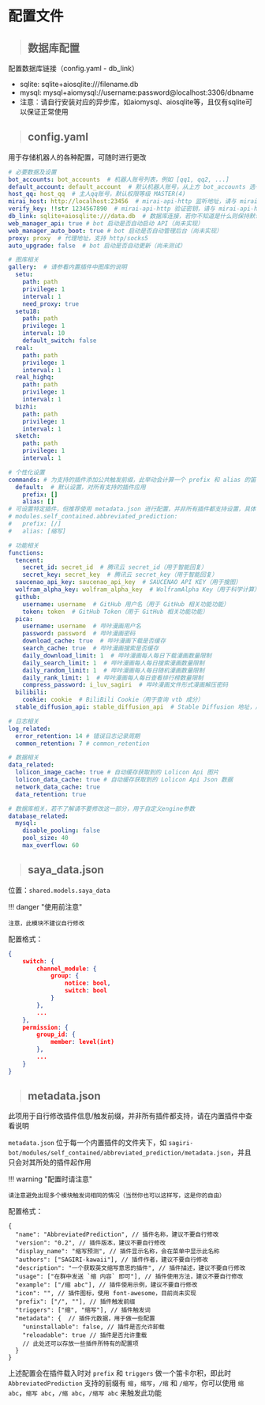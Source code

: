 # 配置文件

> ## 数据库配置

配置数据库链接（config.yaml - db_link）

- sqlite: sqlite+aiosqlite:///filename.db
- mysql: mysql+aiomysql://username:password@localhost:3306/dbname
- 注意：请自行安装对应的异步库，如aiomysql、aiosqlite等，且仅有sqlite可以保证正常使用

> ## config.yaml

用于存储机器人的各种配置，可随时进行更改

```yaml
# 必要数据及设置
bot_accounts: bot_accounts  # 机器人账号列表，例如 [qq1, qq2, ...]
default_account: default_account  # 默认机器人账号，从上方 bot_accounts 选一个即可
host_qq: host_qq  # 主人qq账号，默认权限等级 MASTER(4)
mirai_host: http://localhost:23456  # mirai-api-http 监听地址，请与 mirai-api-http 配置一致
verify_key: !!str 1234567890  # mirai-api-http 验证密钥，请与 mirai-api-http 配置一致
db_link: sqlite+aiosqlite:///data.db  # 数据库连接，若你不知道是什么则保持默认即可
web_manager_api: true # bot 启动是否自动启动 API（尚未实现）
web_manager_auto_boot: true # bot 启动是否自动管理后台（尚未实现）
proxy: proxy  # 代理地址，支持 http/socks5
auto_upgrade: false  # bot 启动是否自动更新（尚未测试）

# 图库相关
gallery:  # 请参看内置插件中图库的说明
  setu:
    path: path
    privilege: 1
    interval: 1
    need_proxy: true
  setu18:
    path: path
    privilege: 1
    interval: 10
    default_switch: false
  real:
    path: path
    privilege: 1
    interval: 1
  real_highq:
    path: path
    privilege: 1
    interval: 1
  bizhi:
    path: path
    privilege: 1
    interval: 1
  sketch:
    path: path
    privilege: 1
    interval: 1

# 个性化设置
commands: # 为支持的插件添加公共触发前缀，此举动会计算一个 prefix 和 alias 的笛卡尔积，并将其写入对应插件的 Twilight 中，具体请看
  default:  # 默认设置，对所有支持的插件应用
    prefix: []
    alias: []
# 可设置特定插件，但推荐使用 metadata.json 进行配置，并非所有插件都支持设置，具体请参看插件说明。例子如下
# modules.self_contained.abbreviated_prediction:
#   prefix: [/]
#   alias: [缩写]

# 功能相关
functions:
  tencent:
    secret_id: secret_id  # 腾讯云 secret_id（用于智能回复）
    secret_key: secret_key  # 腾讯云 secret_key（用于智能回复）
  saucenao_api_key: saucenao_api_key  # SAUCENAO API KEY（用于搜图）
  wolfram_alpha_key: wolfram_alpha_key  # WolframAlpha Key（用于科学计算）
  github:
    username: username  # GitHub 用户名（用于 GitHub 相关功能功能）
    token: token  # GitHub Token（用于 GitHub 相关功能功能）
  pica:
    username: username  # 哔咔漫画用户名
    password: password  # 哔咔漫画密码
    download_cache: true  # 哔咔漫画下载是否缓存
    search_cache: true  # 哔咔漫画搜索是否缓存
    daily_download_limit: 1  # 哔咔漫画每人每日下载漫画数量限制
    daily_search_limit: 1  # 哔咔漫画每人每日搜索漫画数量限制
    daily_random_limit: 1  # 哔咔漫画每人每日随机漫画数量限制
    daily_rank_limit: 1  # 哔咔漫画每人每日查看排行榜数量限制
    compress_password: i_luv_sagiri  # 哔咔漫画文件形式漫画解压密码
  bilibili:
    cookie: cookie  # BiliBili Cookie（用于查询 vtb 成分）
  stable_diffusion_api: stable_diffusion_api  # Stable Diffusion 地址，后端仅适配 https://github.com/SAGIRI-kawaii/stable-diffusion-webui-api，请自行部署（用于 AI 绘图）

# 日志相关
log_related:
  error_retention: 14 # 错误日志记录周期
  common_retention: 7 # common_retention

# 数据相关
data_related:
  lolicon_image_cache: true # 自动缓存获取到的 Lolicon Api 图片
  lolicon_data_cache: true # 自动缓存获取到的 Lolicon Api Json 数据
  network_data_cache: true
  data_retention: true

# 数据库相关，若不了解请不要修改这一部分，用于自定义engine参数
database_related:
  mysql:
    disable_pooling: false
    pool_size: 40
    max_overflow: 60
```

> ## saya_data.json

位置：`shared.models.saya_data`

!!! danger "使用前注意"

    注意，此模块不建议自行修改

配置格式：
```json
{
    switch: {
        channel_module: {
            group: {
                notice: bool,
                switch: bool
            }
        },
        ...
    },
    permission: {
        group_id: {
            member: level(int)
        },
        ...
    }
}
```

> ## metadata.json

此项用于自行修改插件信息/触发前缀，并非所有插件都支持，请在内置插件中查看说明

`metadata.json` 位于每一个内置插件的文件夹下，如 `sagiri-bot/modules/self_contained/abbreviated_prediction/metadata.json`，并且只会对其所处的插件起作用

!!! warning "配置时请注意"
    
    请注意避免出现多个模块触发词相同的情况（当然你也可以这样写，这是你的自由）

配置格式：
```json5
{
  "name": "AbbreviatedPrediction", // 插件名称，建议不要自行修改
  "version": "0.2", // 插件版本，建议不要自行修改
  "display_name": "缩写预测", // 插件显示名称，会在菜单中显示此名称
  "authors": ["SAGIRI-kawaii"], // 插件作者，建议不要自行修改
  "description": "一个获取英文缩写意思的插件", // 插件描述，建议不要自行修改
  "usage": ["在群中发送 `缩 内容` 即可"], // 插件使用方法，建议不要自行修改
  "example": ["/缩 abc"], // 插件使用示例，建议不要自行修改
  "icon": "", // 插件图标，使用 font-awesome，目前尚未实现
  "prefix": ["/", ""], // 插件触发前缀
  "triggers": ["缩", "缩写"], // 插件触发词
  "metadata": {  // 插件元数据，用于做一些配置
    "uninstallable": false, // 插件是否允许卸载
    "reloadable": true // 插件是否允许重载
    // 此处还可以存放一些插件所特有的配置项    
  }
}
```

上述配置会在插件载入时对 `prefix` 和 `triggers` 做一个笛卡尔积，即此时 `AbbreviatedPrediction` 支持的前缀有 `缩`，`缩写`，`/缩` 和 `/缩写`，你可以使用 `缩 abc`，`缩写 abc`，`/缩 abc`，`/缩写 abc` 来触发此功能
